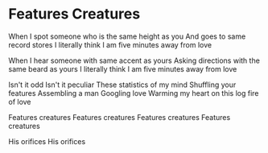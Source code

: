 # Features Creatures

When I spot someone who is the same height as you
And goes to same record stores
I literally think I am five minutes away from love

When I hear someone with same accent as yours
Asking directions with the same beard as yours
I literally think I am five minutes away from love

Isn't it odd
Isn't it peculiar
These statistics of my mind
Shuffling your features
Assembling a man
Googling love
Warming my heart on this log fire of love

Features creatures
Features creatures
Features creatures
Features creatures

His orifices
His orifices
